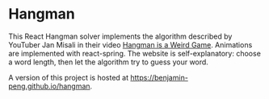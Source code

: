 # Hangman
This React Hangman solver implements the algorithm described by YouTuber Jan Misali in their video [Hangman is a Weird Game](https://www.youtube.com/watch?v=le5uGqHKll8). Animations are implemented with react-spring. The website is self-explanatory: choose a word length, then let the algorithm try to guess your word.

A version of this project is hosted at https://benjamin-peng.github.io/hangman.
